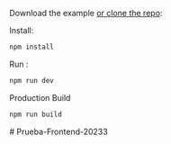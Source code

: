 Download the example [or clone the repo](https://github.com/mui/material-ui):


Install:

```sh
npm install
```

Run :

```sh
npm run dev
```


Production Build
```sh
npm run build
```
#   P r u e b a - F r o n t e n d - 2 0 2 3 3  
 